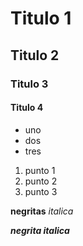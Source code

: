 # Titulo 1
## Titulo 2
### Titulo 3
#### Titulo 4
* uno
* dos
* tres
1. punto 1
2. punto 2
3. punto 3

**negritas**
_italica_

***negrita italica***
